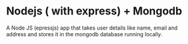 # Nodejs ( with express) + Mongodb

A Node JS (epressjs) app that takes user details like name, email and address and stores it in the mongodb database running locally.
